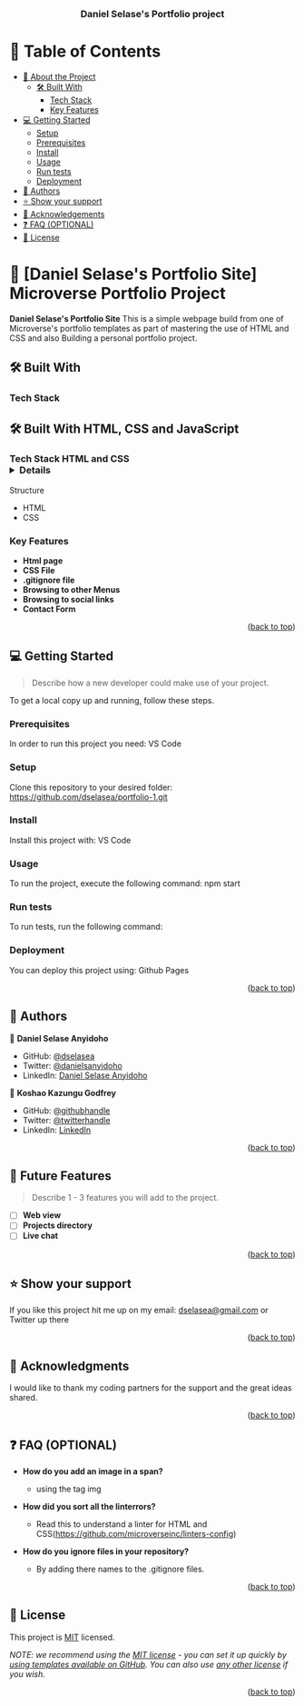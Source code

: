 <a name="readme-top"></a>

<div align="center">
  <br/>

  <h3><b>Daniel Selase's Portfolio project</b></h3>

</div>

# 📗 Table of Contents

- [📖 About the Project](#about-project)
  - [🛠 Built With](#built-with)
    - [Tech Stack](#tech-stack)
    - [Key Features](#key-features)
- [💻 Getting Started](#getting-started)
  - [Setup](#setup)
  - [Prerequisites](#prerequisites)
  - [Install](#install)
  - [Usage](#usage)
  - [Run tests](#run-tests)
  - [Deployment](#triangular_flag_on_post-deployment)
- [👥 Authors](#authors)
- [⭐️ Show your support](#support)
- [🙏 Acknowledgements](#acknowledgements)
- [❓ FAQ (OPTIONAL)](#faq)
- [📝 License](#license)


# 📖 [Daniel Selase's Portfolio Site] <a name="about-project">Microverse Portfolio Project</a>

**Daniel Selase's Portfolio Site** This is a simple webpage build from one of Microverse's portfolio templates as part of mastering the use of HTML and CSS and also Building a personal portfolio project.

## 🛠 Built With <a name="built-with"></a>

### Tech Stack <a name="tech-stack"></a>

## 🛠 Built With <a name="built-with">HTML, CSS and JavaScript</a>

### Tech Stack HTML and CSS<details>
  <summary>Structure</summary>
  <ul>
    <li>HTML</li>
    <li>CSS</li>
  </ul>
</details>

<!-- Features -->

### Key Features <a name="key-features"></a>

- **Html page**
- **CSS File**
- **.gitignore file**
- **Browsing to other Menus**
- **Browsing to social links**
- **Contact Form**

<p align="right">(<a href="#readme-top">back to top</a>)</p>

<!-- GETTING STARTED -->

## 💻 Getting Started <a name="getting-started"></a>

> Describe how a new developer could make use of your project.


To get a local copy up and running, follow these steps.

### Prerequisites

In order to run this project you need: VS Code

<!--
Example command:

```sh
 gem install rails
```
 -->

### Setup

Clone this repository to your desired folder: https://github.com/dselasea/portfolio-1.git

<!--
Example commands:

```sh
  cd my-folder
  git clone git@github.com:myaccount/my-project.git
```
--->

### Install

Install this project with: VS Code

<!--
Example command:

```sh
  cd my-project
  gem install
```
--->

### Usage

To run the project, execute the following command: npm start

<!--
Example command:

```sh
  rails server
```
--->

### Run tests

To run tests, run the following command:

<!--
Example command:

```sh
  bin/rails test test/models/article_test.rb
```
--->

### Deployment

You can deploy this project using: Github Pages

<!--
Example:

```sh

```
 -->

<p align="right">(<a href="#readme-top">back to top</a>)</p>

<!-- AUTHORS -->

## 👥 Authors <a name="authors"></a>

👤 **Daniel Selase Anyidoho**

- GitHub: [@dselasea](https://github.com/dselasea)
- Twitter: [@danielsanyidoho](https://twitter.com/danielsanyidoho)
- LinkedIn: [Daniel Selase Anyidoho](https://www.linkedin.com/in/danielsanyidoho/)

👤 **Koshao Kazungu Godfrey**

- GitHub: [@githubhandle](https://github.com/koshao-sys)
- Twitter: [@twitterhandle](https://twitter.com/koshao)
- LinkedIn: [LinkedIn](https://linkedin.com/in/koshao)

<p align="right">(<a href="#readme-top">back to top</a>)</p>

<!-- FUTURE FEATURES -->

## 🔭 Future Features <a name="future-features"></a>

> Describe 1 - 3 features you will add to the project.

- [ ] **Web view**
- [ ] **Projects directory**
- [ ] **Live chat**

<p align="right">(<a href="#readme-top">back to top</a>)</p>

<!-- SUPPORT -->

## ⭐️ Show your support <a name="support"></a>

If you like this project hit me up on my email: dselasea@gmail.com or Twitter up there

<p align="right">(<a href="#readme-top">back to top</a>)</p>

<!-- ACKNOWLEDGEMENTS -->

## 🙏 Acknowledgments <a name="acknowledgements"></a>


I would like to thank my coding partners for the support and the great ideas shared.

<p align="right">(<a href="#readme-top">back to top</a>)</p>

<!-- FAQ (optional) -->

## ❓ FAQ (OPTIONAL) <a name="faq"></a>

- **How do you add an image in a span?**
  - using the tag img

- **How did you sort all the linterrors?**

  - Read this to understand a linter for HTML and CSS(https://github.com/microverseinc/linters-config)

- **How do you ignore files in your repository?**

  - By adding there names to the .gitignore files.

<p align="right">(<a href="#readme-top">back to top</a>)</p>

<!-- LICENSE -->

## 📝 License <a name="license"></a>

This project is [MIT](./LICENSE.md) licensed.

_NOTE: we recommend using the [MIT license](LICENSE.md) - you can set it up quickly by [using templates available on GitHub](https://docs.github.com/en/communities/setting-up-your-project-for-healthy-contributions/adding-a-license-to-a-repository). You can also use [any other license](https://choosealicense.com/licenses/) if you wish._

<p align="right">(<a href="#readme-top">back to top</a>)</p>
